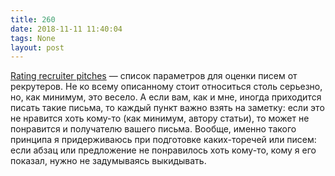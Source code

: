 ```yaml
---
title: 260
date: 2018-11-11 11:40:04
tags: None
layout: post
---
```


[Rating recruiter pitches](https://glebbahmutov.com/blog/rating-recruiter-pitches/) — список параметров для оценки писем от рекрутеров. Не ко всему описанному стоит относиться столь серьезно, но, как минимум, это весело. А если вам, как и мне, иногда приходится писать такие письма, то каждый пункт важно взять на заметку: если это не нравится хоть кому-то (как минимум, автору статьи), то может не понравится и получателю вашего письма. Вообще, именно такого принципа я придерживаюсь при подготовке каких-торечей или писем: если абзац или предложение не понравилось хоть кому-то, кому я его показал, нужно не задумываясь выкидывать.
